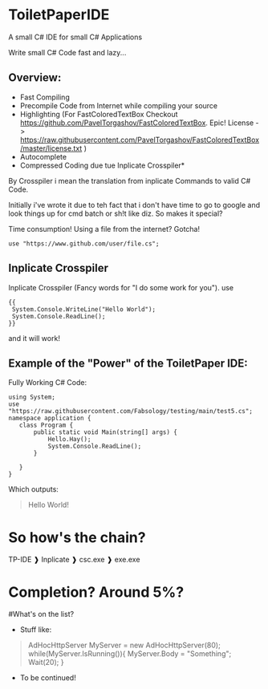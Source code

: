 # ToiletPaperIDE
A small C# IDE for small C# Applications


Write small C# Code fast and lazy...


## Overview:
 - Fast Compiling
 - Precompile Code from Internet while compiling your source
 - Highlighting (For FastColoredTextBox Checkout https://github.com/PavelTorgashov/FastColoredTextBox. Epic! License -> https://raw.githubusercontent.com/PavelTorgashov/FastColoredTextBox/master/license.txt )
 - Autocomplete
 - Compressed Coding due tue Inplicate Crosspiler*
 
 By Crosspiler i mean the translation from inplicate Commands to valid C# Code.

Initially i've wrote it due to teh fact that i don't have time to go to google and look things up for cmd batch or sh!t like diz.
So makes it special?

Time consumption!
Using a file from the internet? Gotcha!
```
use "https://www.github.com/user/file.cs";
```
## Inplicate Crosspiler
Inplicate Crosspiler (Fancy words for "I do some work for you").
use
```
{{
 System.Console.WriteLine("Hello World");
 System.Console.ReadLine();
}}
 ```
 and it will work!
 
 
 ## Example of the "Power" of the ToiletPaper IDE:
 Fully Working C# Code:
 ```
using System;
use "https://raw.githubusercontent.com/Fabsology/testing/main/test5.cs";
namespace application {
    class Program {
        public static void Main(string[] args) {
            Hello.Hay();
            System.Console.ReadLine();
        }
       
    }
} 
 ```
 Which outputs:
 > Hello World!
 
 # So how's the chain?
 TP-IDE ❱ Inplicate ❱ csc.exe ❱ exe.exe
 
 
 # Completion? Around 5%?
 
 
 #What's on the list?
  - Stuff like:
   > AdHocHttpServer MyServer = new AdHocHttpServer(80);
   > while(MyServer.IsRunning()){
   >   MyServer.Body = "Something";
   >   Wait(20);
   > }
  - To be continued!
